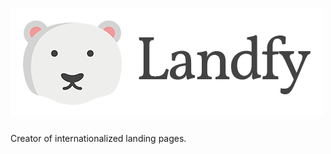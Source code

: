 # ![Landfy](https://raw.githubusercontent.com/landfy/design/master/logo.png)
Creator of internationalized landing pages.

